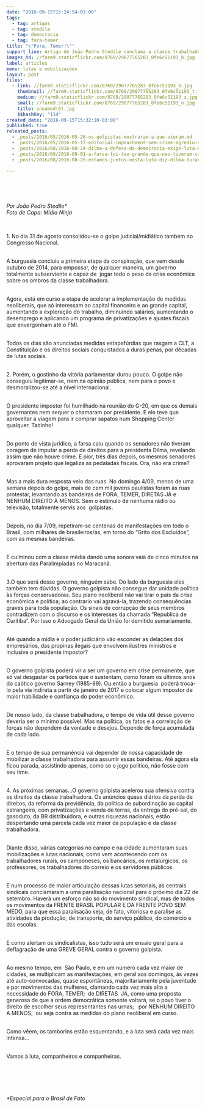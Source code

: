 ```yaml
---
date: "2016-09-15T15:24:54-03:00"
tags:
  - tag: artigos
  - tag: stedile
  - tag: democracia
  - tag: fora-temer
title: "\"Fora, Temer!\""
support_line: Artigo de João Pedro Stedile conclama a classe trabalhadora às lutas.
images_hd: //farm9.staticflickr.com/8769/29077765283_0fe6c51193_b.jpg
label: articles
menu: lutas e mobilizações
layout: post
files:
  - link: //farm9.staticflickr.com/8769/29077765283_0fe6c51193_b.jpg
    thumbnail: //farm9.staticflickr.com/8769/29077765283_0fe6c51193_t.jpg
    medium: //farm9.staticflickr.com/8769/29077765283_0fe6c51193_z.jpg
    small: //farm9.staticflickr.com/8769/29077765283_0fe6c51193_n.jpg
    title: unnamed(5).jpg
    $$hashKey: "114"
created_date: "2016-09-15T15:32:10-03:00"
published: true
releated_posts:
  - _posts/2016/05/2016-05-26-os-golpistas-mostraram-a-que-vieram.md
  - _posts/2016/05/2016-05-12-editorial-impeachment-sem-crime-agrediu-democracia.md
  - _posts/2016/08/2016-08-24-dilma-a-defesa-da-democracia-exige-luta-diaria.md
  - _posts/2016/09/2016-09-01-a-farsa-foi-tao-grande-que-nao-tiveram-coragem-de-lhe-tirar-os-direitos-politicos-apenas-lhe-roubaram-o-mandato.md
  - _posts/2016/08/2016-08-25-estamos-juntos-nesta-luta-diz-dilma-durante-ato-em-brasilia.md

---
```

<p>&nbsp;</p>

<p>&nbsp;</p>

<p><em>Por Jo&atilde;o Pedro Stedile*</em><br />
<em>Foto de Capa: M&iacute;dia Ninja</em></p>

<p>&nbsp;</p>

<p>1. No dia 31 de agosto consolidou-se o golpe judicial/midi&aacute;tico tamb&eacute;m no Congresso Nacional.</p>

<p><br />
A burguesia concluiu a primeira etapa da conspira&ccedil;&atilde;o, que vem desde outubro de 2014, para empossar, de qualquer maneira, um governo totalmente subserviente e capaz de&nbsp; jogar todo o peso da crise econ&ocirc;mica sobre os ombros da classe trabalhadora.</p>

<p><br />
Agora, est&aacute; em curso a etapa de acelerar a implementa&ccedil;&atilde;o de medidas neoliberais, que s&oacute; interessam ao capital financeiro e ao grande capital, aumentando a explora&ccedil;&atilde;o do trabalho, diminuindo sal&aacute;rios, aumentando o desemprego e aplicando um programa de privatiza&ccedil;&otilde;es e ajustes fiscais que envergonham at&eacute; o FMI.</p>

<p><br />
Todos os dias s&atilde;o anunciadas medidas estapaf&uacute;rdias que rasgam a CLT, a Constitui&ccedil;&atilde;o e os direitos sociais conquistados a duras penas, por d&eacute;cadas de lutas sociais.</p>

<p><br />
2. Por&eacute;m, o gostinho da vit&oacute;ria parlamentar durou pouco. O golpe n&atilde;o conseguiu legitimar-se, nem na opini&atilde;o p&uacute;blica, nem para o povo e desmoralizou-se at&eacute; a n&iacute;vel internacional.</p>

<p><br />
O presidente impostor foi humilhado na reuni&atilde;o do G-20, em que os demais governantes nem sequer o chamaram por presidente. E ele teve que aproveitar a viagem para ir comprar sapatos num Shopping Center qualquer. Tadinho!</p>

<p><br />
Do ponto de vista jur&iacute;dico, a farsa caiu quando os senadores n&atilde;o tiveram coragem de imputar a perda de direitos para a presidenta Dilma, revelando assim que n&atilde;o houve crime. E pior, tr&ecirc;s dias depois, os mesmos senadores aprovaram projeto que legaliza as pedaladas fiscais. Ora, n&atilde;o era crime?</p>

<p><br />
Mas a mais dura resposta veio das ruas. No domingo 4/09, menos de uma semana depois do golpe, mais de cem mil jovens paulistas foram &agrave;s ruas protestar, levantando as bandeiras de FORA, TEMER, DIRETAS J&Aacute; e NENHUM DIREITO A MENOS. Sem o est&iacute;mulo de nenhuma r&aacute;dio ou televis&atilde;o, totalmente servis aos&nbsp; golpistas.</p>

<p><br />
Depois, no dia 7/09, repetiram-se centenas de manifesta&ccedil;&otilde;es em todo o Brasil, com milhares de brasileiros/as, em torno do &ldquo;Grito dos Exclu&iacute;dos&rdquo;, com as mesmas bandeiras.</p>

<p><br />
E culminou com a classe m&eacute;dia dando uma sonora vaia de cinco minutos na abertura das Paralimp&iacute;adas no Maracan&atilde;.</p>

<p><br />
3.O que ser&aacute; desse governo, ningu&eacute;m sabe. Do lado da burguesia eles tamb&eacute;m tem d&uacute;vidas. O governo golpista n&atilde;o consegue dar unidade pol&iacute;tica &agrave;s for&ccedil;as conservadoras. Seu plano neoliberal n&atilde;o vai tirar o pa&iacute;s da crise econ&ocirc;mica e pol&iacute;tica; ao contrario vai agrav&aacute;-la, trazendo consequ&ecirc;ncias graves para toda popula&ccedil;&atilde;o. Os sinais de corrup&ccedil;&atilde;o de seus membros contradizem com o discurso e os interesses da chamada &ldquo;Republica de Curitiba&rdquo;. Por isso o Advogado Geral da Uni&atilde;o foi demitido sumariamente.</p>

<p><br />
At&eacute; quando a m&iacute;dia e o poder judici&aacute;rio v&atilde;o esconder as dela&ccedil;&otilde;es dos empres&aacute;rios, das propinas ilegais que envolvem ilustres ministros e inclusive o presidente impostor?</p>

<p><br />
O governo golpista poder&aacute; vir a ser um governo em crise permanente, que s&oacute; vai desgastar os partidos que o sustentam, como foram os &uacute;ltimos anos do ca&oacute;tico governo Sarney (1985-89). Ou ent&atilde;o a burguesia&nbsp; poder&aacute; troc&aacute;-lo pela via indireta a partir de janeiro de 2017 e colocar algum impostor de maior habilidade e confian&ccedil;a do poder econ&ocirc;mico.</p>

<p><br />
De nosso lado, da classe trabalhadora, o tempo de vida &uacute;til desse governo deveria ser o m&iacute;nimo poss&iacute;vel. Mas na pol&iacute;tica, os fatos e a correla&ccedil;&atilde;o de for&ccedil;as n&atilde;o dependem da vontade e desejos. Depende de for&ccedil;a acumulada de cada lado.</p>

<p><br />
E o tempo de sua perman&ecirc;ncia vai depender de nossa capacidade de mobilizar a classe trabalhadora para assumir essas bandeiras. At&eacute; agora ela ficou parada, assistindo apenas, como se o jogo pol&iacute;tico, n&atilde;o fosse com seu time.</p>

<p><br />
4. As pr&oacute;ximas semanas&hellip;O governo golpista acelerou sua ofensiva contra os direitos da classe trabalhadora. Os an&uacute;ncios quase di&aacute;rios da perda de direitos, da reforma da previd&ecirc;ncia, da pol&iacute;tica de subordina&ccedil;&atilde;o ao capital estrangeiro, com privatiza&ccedil;&otilde;es e venda de terras, da entrega do pr&eacute;-sal, do gasoduto, da BR distribuidora, e outras riquezas nacionais, est&atilde;o despertando uma parcela cada vez maior da popula&ccedil;&atilde;o e da classe trabalhadora.</p>

<p><br />
Diante disso, v&aacute;rias categorias no campo e na cidade aumentaram suas mobiliza&ccedil;&otilde;es e lutas nacionais, como vem acontecendo com os trabalhadores rurais, os camponeses, os banc&aacute;rios, os metal&uacute;rgicos, os professores, os trabalhadores do correio e os servidores p&uacute;blicos.</p>

<p><br />
E num processo de maior articula&ccedil;&atilde;o dessas lutas setoriais, as centrais sindicais conclamaram a uma paralisa&ccedil;&atilde;o nacional para o pr&oacute;ximo dia 22 de setembro. Haver&aacute; um esfor&ccedil;o n&atilde;o s&oacute; do movimento sindical, mas de todos os movimentos da FRENTE BRASIL POPULAR E DA FRENTE POVO SEM MEDO, para que essa paralisa&ccedil;&atilde;o seja, de fato, vitoriosa e paralise as atividades da produ&ccedil;&atilde;o, de transporte, do servi&ccedil;o p&uacute;blico, do com&eacute;rcio e das escolas.</p>

<p><br />
E como alertam os sindicalistas, isso tudo ser&aacute; um ensaio geral para a deflagra&ccedil;&atilde;o de uma GREVE GERAL contra o governo golpista.</p>

<p><br />
Ao mesmo tempo, em&nbsp; S&atilde;o Paulo, e em um n&uacute;mero cada vez maior de cidades, se multiplicam as manifesta&ccedil;&otilde;es, em geral aos domingos, &agrave;s vezes at&eacute; auto-convocadas, quase espont&acirc;neas, majoritariamente pela juventude e por movimentos das mulheres, clamando cada vez mais alto a necessidade do FORA, TEMER;&nbsp; de DIRETAS&nbsp; J&Aacute;, como uma proposta&nbsp; generosa de que a ordem democr&aacute;tica somente voltar&aacute;, se o povo tiver o direito de escolher seus representantes nas urnas;&nbsp;&nbsp; por NENHUM DIREITO A MENOS,&nbsp; ou seja contra as medidas do plano neoliberal em curso.</p>

<p><br />
Como v&ecirc;em, os tamborins est&atilde;o esquentando, e a luta ser&aacute; cada vez mais intensa&hellip;</p>

<p><br />
Vamos &agrave; luta, companheiros e companheiras.</p>

<p>&nbsp;</p>

<p>&nbsp;</p>

<p><br />
<em>*Especial para o Brasil de Fato</em></p>
